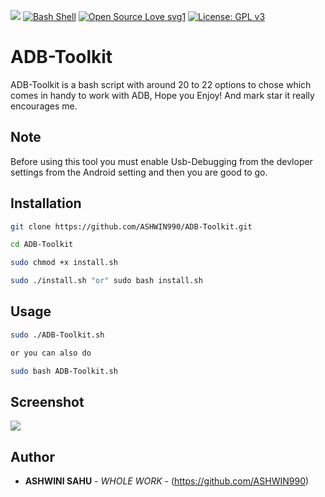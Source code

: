 ![](https://img.shields.io/maintenance/YES/2019.svg?style=flat)
[![Bash Shell](https://badges.frapsoft.com/bash/v1/bash.png?v=103)](https://github.com/ellerbrock/open-source-badges/)
[![Open Source Love svg1](https://badges.frapsoft.com/os/v1/open-source.svg?v=103)](https://github.com/ellerbrock/open-source-badges/)
[![License: GPL v3](https://img.shields.io/badge/License-GPLv3-blue.svg)](https://www.gnu.org/licenses/gpl-3.0)

# ADB-Toolkit

ADB-Toolkit is a bash script with around 20 to 22 options to chose which comes in handy to work with ADB, Hope you Enjoy! And mark star it really encourages me.

## Note

Before using this tool you must enable Usb-Debugging from the devloper settings from the Android setting and then you are good to go.


## Installation


```bash
git clone https://github.com/ASHWIN990/ADB-Toolkit.git

cd ADB-Toolkit

sudo chmod +x install.sh

sudo ./install.sh "or" sudo bash install.sh
```

## Usage

```bash
sudo ./ADB-Toolkit.sh 

or you can also do

sudo bash ADB-Toolkit.sh
```
## Screenshot

![](https://i.ibb.co/0JhZKGv/Screenshot-from-2019-03-16-12-49-53.png)


## Author

* **ASHWINI SAHU** - *WHOLE WORK* - (https://github.com/ASHWIN990)
